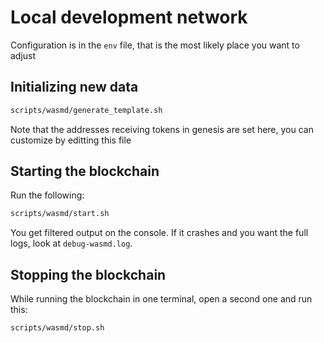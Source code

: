 # Local development network

Configuration is in the `env` file, that is the most likely place you want to adjust

## Initializing new data

```bash
scripts/wasmd/generate_template.sh
```

Note that the addresses receiving tokens in genesis are set here, you can customize by editting this file

## Starting the blockchain

Run the following:

```bash
scripts/wasmd/start.sh
```

You get filtered output on the console. If it crashes and you want the full logs, look at `debug-wasmd.log`.

## Stopping the blockchain

While running the blockchain in one terminal, open a second one and run this:

```bash
scripts/wasmd/stop.sh
```
